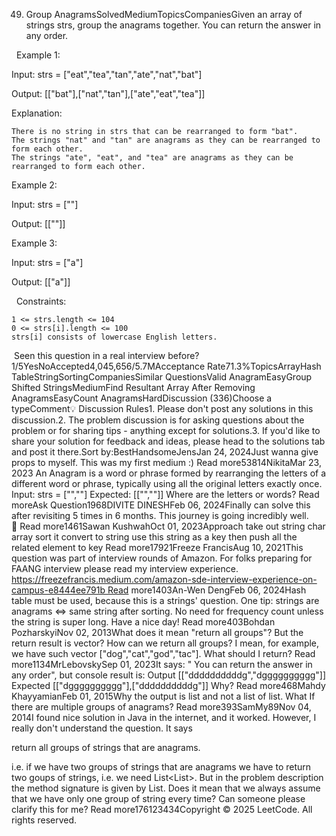 49. Group AnagramsSolvedMediumTopicsCompaniesGiven an array of strings strs, group the anagrams together. You can return the answer in any order.

 
Example 1:


Input: strs = ["eat","tea","tan","ate","nat","bat"]

Output: [["bat"],["nat","tan"],["ate","eat","tea"]]

Explanation:


	There is no string in strs that can be rearranged to form "bat".
	The strings "nat" and "tan" are anagrams as they can be rearranged to form each other.
	The strings "ate", "eat", and "tea" are anagrams as they can be rearranged to form each other.



Example 2:


Input: strs = [""]

Output: [[""]]


Example 3:


Input: strs = ["a"]

Output: [["a"]]


 
Constraints:


	1 <= strs.length <= 104
	0 <= strs[i].length <= 100
	strs[i] consists of lowercase English letters.

 Seen this question in a real interview before?1/5YesNoAccepted4,045,656/5.7MAcceptance Rate71.3%TopicsArrayHash TableStringSortingCompaniesSimilar QuestionsValid AnagramEasyGroup Shifted StringsMediumFind Resultant Array After Removing AnagramsEasyCount AnagramsHardDiscussion (336)Choose a typeComment💡 Discussion Rules1. Please don't post any solutions in this discussion.2. The problem discussion is for asking questions about the problem or for sharing tips - anything except for solutions.3. If you'd like to share your solution for feedback and ideas, please head to the solutions tab and post it there.Sort by:BestHandsomeJensJan 24, 2024Just wanna give props to myself. This was my first medium :) Read more53814NikitaMar 23, 2023 An Anagram is a word or phrase formed by rearranging the letters of a different word or phrase, typically using all the original letters exactly once.
Input:
strs = ["",""]
Expected:
[["",""]]
Where are the letters or words? Read moreAsk Question1968DIVITE DINESHFeb 06, 2024Finally can solve this after revisiting 5 times in 6 months.
This journey is going incredibly well. 🚀 Read more1461Sawan KushwahOct 01, 2023Approach
take out string
char array
sort it
convert to string
use this string as a key
then push all the related element to key Read more17921Freeze FrancisAug 10, 2021This question was part of interview rounds of Amazon.
For folks preparing for FAANG interview please read my interview experience.
https://freezefrancis.medium.com/amazon-sde-interview-experience-on-campus-e8444ee791b Read more1403An-Wen DengFeb 06, 2024Hash table must be used, because this is a strings' question.
One tip:  strings are anagrams <=> same string after sorting. No need for frequency count unless the string is super long.
Have a nice day! Read more403Bohdan PozharskyiNov 02, 2013What does it mean "return all groups"? But the return result is vector? How can we return all groups? I mean, for example, we have such vector ["dog","cat","god","tac"]. What should I return? Read more1134MrLebovskySep 01, 2023It says: " You can return the answer in any order", but console result is:
Output
[["ddddddddddg","dgggggggggg"]]
Expected
[["dgggggggggg"],["ddddddddddg"]]
Why? Read more468Mahdy KhayyamianFeb 01, 2015Why the output is list and not a list of list. What If there are multiple groups of anagrams? Read more393SamMy89Nov 04, 2014I found nice solution in Java in the internet, and it worked. However, I really don't understand the question. It says

return all groups of strings that are anagrams.

i.e. if we have two groups of strings that are anagrams we have to return two goups of strings, i.e. we need List<List<String>>. But in the problem description the method signature is given by List<String>. Does it mean that we always assume that we have only one group of string every time? Can someone please clarify this for me? Read more176123434Copyright © 2025 LeetCode. All rights reserved.